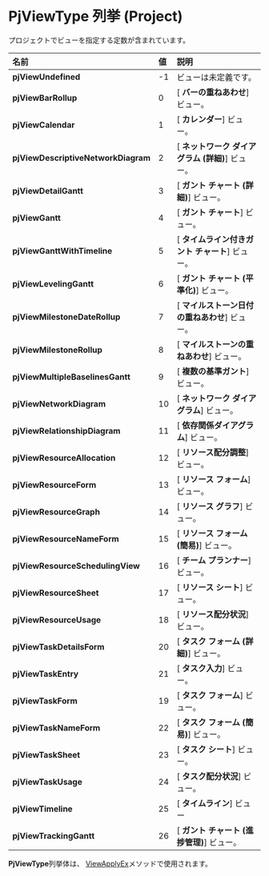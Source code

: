
# PjViewType 列挙 (Project)

プロジェクトでビューを指定する定数が含まれています。



|**名前**|**値**|**説明**|
|:-----|:-----|:-----|
|**pjViewUndefined**|-1|ビューは未定義です。|
|**pjViewBarRollup**|0|[ **バーの重ねあわせ**] ビュー。|
|**pjViewCalendar**|1|[ **カレンダー**] ビュー。|
|**pjViewDescriptiveNetworkDiagram**|2|[ **ネットワーク ダイアグラム (詳細)**] ビュー。|
|**pjViewDetailGantt**|3|[ **ガント チャート (詳細)**] ビュー。|
|**pjViewGantt**|4|[ **ガント チャート**] ビュー。|
|**pjViewGanttWithTimeline**|5|[ **タイムライン付きガント チャート**] ビュー。|
|**pjViewLevelingGantt**|6|[ **ガント チャート (平準化)**] ビュー。|
|**pjViewMilestoneDateRollup**|7|[ **マイルストーン日付の重ねあわせ**] ビュー。|
|**pjViewMilestoneRollup**|8|[ **マイルストーンの重ねあわせ**] ビュー。|
|**pjViewMultipleBaselinesGantt**|9|[ **複数の基準ガント**] ビュー。|
|**pjViewNetworkDiagram**|10|[ **ネットワーク ダイアグラム**] ビュー。|
|**pjViewRelationshipDiagram**|11|[ **依存関係ダイアグラム**] ビュー。|
|**pjViewResourceAllocation**|12|[ **リソース配分調整**] ビュー。|
|**pjViewResourceForm**|13|[ **リソース フォーム**] ビュー。|
|**pjViewResourceGraph**|14|[ **リソース グラフ**] ビュー。|
|**pjViewResourceNameForm**|15|[ **リソース フォーム (簡易)**] ビュー。|
|**pjViewResourceSchedulingView**|16|[ **チーム プランナー**] ビュー。|
|**pjViewResourceSheet**|17|[ **リソース シート**] ビュー。|
|**pjViewResourceUsage**|18|[ **リソース配分状況**] ビュー。|
|**pjViewTaskDetailsForm**|20|[ **タスク フォーム (詳細)**] ビュー。|
|**pjViewTaskEntry**|21|[ **タスク入力**] ビュー。|
|**pjViewTaskForm**|19|[ **タスク フォーム**] ビュー。|
|**pjViewTaskNameForm**|22|[ **タスク フォーム (簡易)**] ビュー。|
|**pjViewTaskSheet**|23|[ **タスク シート**] ビュー。|
|**pjViewTaskUsage**|24|[ **タスク配分状況**] ビュー。|
|**pjViewTimeline**|25|[ **タイムライン**] ビュー|
|**pjViewTrackingGantt**|26|[ **ガント チャート (進捗管理)**] ビュー。|
 **PjViewType**列挙体は、 [ViewApplyEx](437ec3b5-d42d-ed79-e8c7-220f797023b5.md)メソッドで使用されます。
